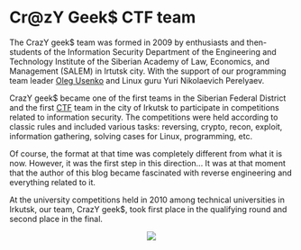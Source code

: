 # Cr@zY Geek$ CTF team

The CrazY geek$ team was formed in 2009 by enthusiasts and then-students of the Information Security Department of the Engineering and Technology Institute of the Siberian Academy of Law, Economics, and Management (SALEM) in Irtutsk city. 
With the support of our programming team leader [Oleg Usenko](https://github.com/D3One/CTF_CrazY_GeekS/blob/main/The%20Persons.md) and Linux guru Yuri Nikolaevich Perelyaev.

CrazY geek$ became one of the first teams in the Siberian Federal District and the first [CTF](https://github.com/D3One/CTF_CrazY_GeekS/blob/main/CTF%20Basics.md) team in the city of Irkutsk to participate in competitions related to information security. 
The competitions were held according to classic rules and included various tasks: reversing, crypto, recon, exploit, information gathering, solving cases for Linux, programming, etc.

Of course, the format at that time was completely different from what it is now. However, it was the first step in this direction...  It was at that moment that the author of this blog became fascinated with reverse engineering and everything related to it.

At the university competitions held in 2010 among technical universities in Irkutsk, our team, CrazY geek$, took first place in the qualifying round and second place in the final.

<p align="center">
  <img src="https://dic.academic.ru/pictures/wiki/files/49/140px-glider.svg.png" />
</p>
